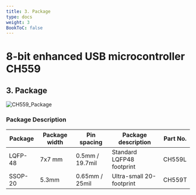 ```yaml
---
title: 3. Package
type: docs
weight: 3
BookToC: false
---
```


# 8-bit enhanced USB microcontroller CH559

## 3. Package

![CH559_Package](/docs/3-package/images/package.png "CH559 Package")

### Package Description
| Package | Package width | Pin spacing | Package description | Part No. |
|---------|---------------|-------------|---------------------|----------|
| LQFP-48 | 7x7 mm | 0.5mm / 19.7mil | Standard LQFP48 footprint | CH559L |
| SSOP-20 | 5.3mm | 0.65mm / 25mil | Ultra-small 20-footprint | CH559T |